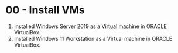 # 00 - Install VMs

1. Installed Windows Server 2019 as a Virtual machine in ORACLE VirtualBox.
2. Installed Windows 11 Workstation as a Virtual machine in ORACLE VirtualBox.